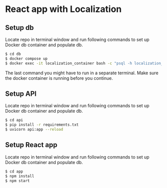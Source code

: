 # React app with Localization

## Setup db

Locate repo in terminal window and run following commands to set up Docker db container and populate db.

```sh
$ cd db
$ docker compose up
$ docker exec -it localization_container bash -c "psql -h localization_container -d localization_db -U root -f infile"
```

The last command you might have to run in a separate terminal.
Make sure the docker container is running before you continue.

## Setup API

Locate repo in terminal window and run following commands to set up Docker db container and populate db.

```sh
$ cd api
$ pip install -r requirements.txt
$ uvicorn api:app --reload
```

## Setup React app

Locate repo in terminal window and run following commands to set up Docker db container and populate db.

```sh
$ cd app
$ npm install
$ npm start
```
